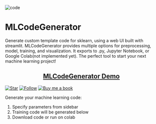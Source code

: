 <img src="https://i.ibb.co/9NkTnnB/code.png" alt="code" border="0" style="text-align:center">

# MLCodeGenerator

Generate custom template code for sklearn, using a web UI built with streamlit. MLCodeGenerator provides multiple options for preprocessing, model, training, and visualization. It exports to .py, Jupyter Notebook, or Google Colab(not implemented yet). The perfect tool to start your next machine learning project!

<div align="center" style="text-align:center">
  <h2><a href="https://mlcodegenerator.herokuapp.com">MLCodeGenerator Demo</a></h2>
</div>


[![Star](https://img.shields.io/github/stars/ulgacemre/MLCodeGenerator?style=social)](https://github.com/ulgacemre/MLCodeGenerator)
[![Follow](https://img.shields.io/twitter/follow/EmreUlgac?label=Follow&style=social)](https://twitter.com/EmreUlgac)
[![Buy me a book](https://img.shields.io/badge/Buy%20me%20a%20coffee--yellow.svg?logo=buy-me-a-coffee&logoColor=orange&style=social)](https://www.buymeacoffee.com/ulgacemre)


Generate your machine learning code:

1. Specify parameters from sidebar
2. Training code will be generated below
3. Download code or run on colab
